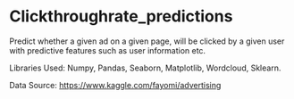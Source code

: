 # Clickthroughrate_predictions



Predict whether a given ad on a given page, will be clicked by a given user with predictive features such as user information etc.


Libraries Used: Numpy, Pandas, Seaborn, Matplotlib, Wordcloud, Sklearn. 


Data Source: https://www.kaggle.com/fayomi/advertising

